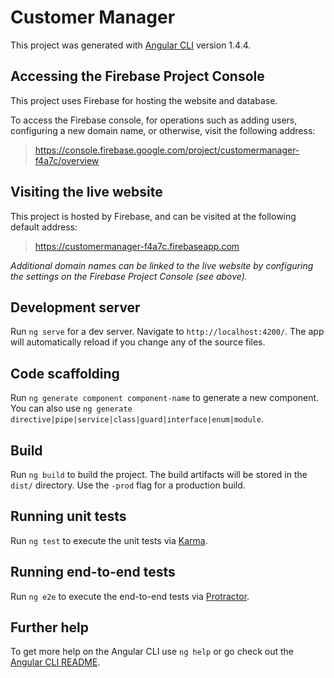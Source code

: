 # Customer Manager

This project was generated with [Angular CLI](https://github.com/angular/angular-cli) version 1.4.4.

## Accessing the Firebase Project Console
This project uses Firebase for hosting the website and database.

To access the Firebase console, for operations such as adding users, configuring a new domain name, or otherwise, visit the following address:

 > https://console.firebase.google.com/project/customermanager-f4a7c/overview

 ## Visiting the live website
This project is hosted by Firebase, and can be visited at the following default address:

> https://customermanager-f4a7c.firebaseapp.com

_Additional domain names can be linked to the live website by configuring the settings on the Firebase Project Console (see above)._

## Development server

Run `ng serve` for a dev server. Navigate to `http://localhost:4200/`. The app will automatically reload if you change any of the source files.

## Code scaffolding

Run `ng generate component component-name` to generate a new component. You can also use `ng generate directive|pipe|service|class|guard|interface|enum|module`.

## Build

Run `ng build` to build the project. The build artifacts will be stored in the `dist/` directory. Use the `-prod` flag for a production build.

## Running unit tests

Run `ng test` to execute the unit tests via [Karma](https://karma-runner.github.io).

## Running end-to-end tests

Run `ng e2e` to execute the end-to-end tests via [Protractor](http://www.protractortest.org/).

## Further help

To get more help on the Angular CLI use `ng help` or go check out the [Angular CLI README](https://github.com/angular/angular-cli/blob/master/README.md).
